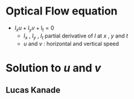 # Optical Flow equation 
- $I_{x} u+I_{y} v+\mathrm{I}_{t}=0$ 
	- $I_x$ , $I_y$ , $I_t$ partial derivative of $I$ at $x$ , $y$ and $t$ 
	- $u$ and $v$ : horizontal and vertical speed 

# Solution to $u$ and $v$ 
## Lucas Kanade 
